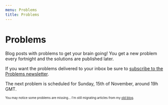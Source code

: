```yaml
---
menu: Problems
title: Problems
---
```


# Problems

Blog posts with problems to get your brain going! You get a new problem every fortnight and the solutions are published later.

If you want the problems delivered to your inbox be sure to [subscribe to the Problems newsletter](https://mathspp.com/subscribe).

The next problem is scheduled for Sunday, 15th of November, around 19h GMT.

<sub><sup>You may notice some problems are missing... I'm still migrating articles from my [old blog](http://mathspp.blogspot.com).</sup></sub>
